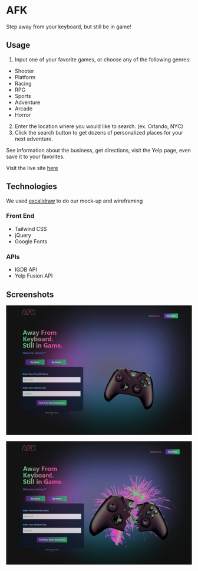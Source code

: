 # AFK

Step away from your keyboard, but still be in game!

## Usage

1. Input one of your favorite games, or choose any of the following genres:

- Shooter
- Platform
- Racing
- RPG
- Sports
- Adventure
- Arcade
- Horror

2. Enter the location where you would like to search. (ex. Orlando, NYC)
3. Click the search button to get dozens of personalized places for your next adventure.

See information about the business, get directions, visit the Yelp page, even save it to your favorites.

Visit the live site [here](https://jlausier.github.io/AFK-Coop/)

## Technologies

We used [excalidraw](https://excalidraw.com/#room=38a29e77ac5b3026aa0f,qWynBzUBf2m8wvpcgPZITA) to do our mock-up and wireframing

### Front End

- Tailwind CSS
- jQuery
- Google Fonts

### APIs

- IGDB API
- Yelp Fusion API

## Screenshots

![Screenshot of the home page](./assets/images/screenshots/home_page.png)

![Screenshot of the home page with the controller exploding](./assets/images/screenshots/home_page_controller.png)
